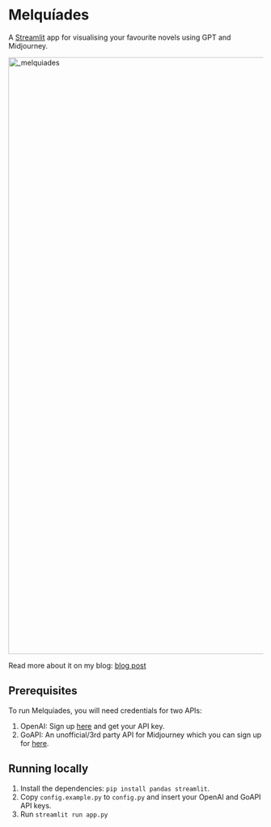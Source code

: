 # Melquíades

A [Streamlit](https://streamlit.io/) app for visualising your favourite novels using GPT and Midjourney. 

<img width="1180" alt="_melquiades" src="https://github.com/parsaghaffari/Melquiades/assets/3098913/9e394ebf-2fd4-4c6d-8e53-c7af85a5d1a9">

Read more about it on my blog: [blog post](https://parsabg.com/visualising-novels-using-midjourney-v6-and-gpt-4-part-1-characters)

## Prerequisites

To run Melquíades, you will need credentials for two APIs:

1. OpenAI: Sign up [here](https://platform.openai.com/signup) and get your API key.
2. GoAPI: An unofficial/3rd party API for Midjourney which you can sign up for [here](https://www.goapi.ai/midjourney-api).

## Running locally

1. Install the dependencies: `pip install pandas streamlit`.
2. Copy `config.example.py` to `config.py` and insert your OpenAI and GoAPI API keys.
3. Run `streamlit run app.py`
